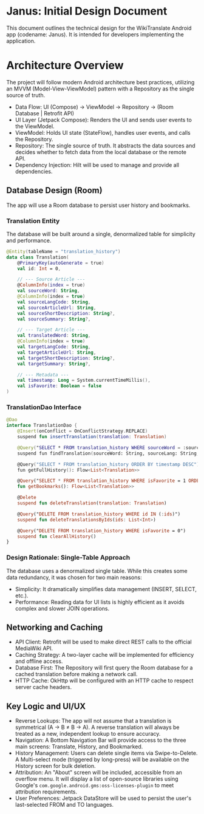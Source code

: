 # Janus: Initial Design Document
This document outlines the technical design for the WikiTranslate Android app (codename: Janus). It is intended for developers implementing the application.

# Architecture Overview
The project will follow modern Android architecture best practices, utilizing an MVVM (Model-View-ViewModel) pattern with a Repository as the single source of truth.
* Data Flow: UI (Compose) -> ViewModel -> Repository -> (Room Database | Retrofit API)
* UI Layer (Jetpack Compose): Renders the UI and sends user events to the ViewModel.
* ViewModel: Holds UI state (StateFlow), handles user events, and calls the Repository.
* Repository: The single source of truth. It abstracts the data sources and decides whether to fetch data from the local database or the remote API.
* Dependency Injection: Hilt will be used to manage and provide all dependencies.

## Database Design (Room)
The app will use a Room database to persist user history and bookmarks.

### Translation Entity
The database will be built around a single, denormalized table for simplicity and performance.

```kotlin
@Entity(tableName = "translation_history")
data class Translation(
    @PrimaryKey(autoGenerate = true)
    val id: Int = 0,

    // --- Source Article ---
    @ColumnInfo(index = true)
    val sourceWord: String,
    @ColumnInfo(index = true)
    val sourceLangCode: String,
    val sourceArticleUrl: String,
    val sourceShortDescription: String?,
    val sourceSummary: String?,

    // --- Target Article ---
    val translatedWord: String,
    @ColumnInfo(index = true)
    val targetLangCode: String,
    val targetArticleUrl: String,
    val targetShortDescription: String?,
    val targetSummary: String?,

    // --- Metadata ---
    val timestamp: Long = System.currentTimeMillis(),
    val isFavorite: Boolean = false
)
```

### TranslationDao Interface

```kotlin
@Dao
interface TranslationDao {
    @Insert(onConflict = OnConflictStrategy.REPLACE)
    suspend fun insertTranslation(translation: Translation)

    @Query("SELECT * FROM translation_history WHERE sourceWord = :sourceWord AND sourceLangCode = :sourceLang AND targetLangCode = :targetLang LIMIT 1")
    suspend fun findTranslation(sourceWord: String, sourceLang: String, targetLang: String): Translation?

    @Query("SELECT * FROM translation_history ORDER BY timestamp DESC")
    fun getFullHistory(): Flow<List<Translation>>

    @Query("SELECT * FROM translation_history WHERE isFavorite = 1 ORDER BY timestamp DESC")
    fun getBookmarks(): Flow<List<Translation>>

    @Delete
    suspend fun deleteTranslation(translation: Translation)

    @Query("DELETE FROM translation_history WHERE id IN (:ids)")
    suspend fun deleteTranslationsByIds(ids: List<Int>)

    @Query("DELETE FROM translation_history WHERE isFavorite = 0")
    suspend fun clearAllHistory()
}
```

### Design Rationale: Single-Table Approach
The database uses a denormalized single table. While this creates some data redundancy, it was chosen for two main reasons:
* Simplicity: It dramatically simplifies data management (INSERT, SELECT, etc.).
* Performance: Reading data for UI lists is highly efficient as it avoids complex and slower JOIN operations.

## Networking and Caching
* API Client: Retrofit will be used to make direct REST calls to the official MediaWiki API.
* Caching Strategy: A two-layer cache will be implemented for efficiency and offline access.
* Database First: The Repository will first query the Room database for a cached translation before making a network call.
* HTTP Cache: OkHttp will be configured with an HTTP cache to respect server cache headers.

## Key Logic and UI/UX
* Reverse Lookups: The app will not assume that a translation is symmetrical (A -> B ≠ B -> A). A reverse translation will always be treated as a new, independent lookup to ensure accuracy.
* Navigation: A Bottom Navigation Bar will provide access to the three main screens: Translate, History, and Bookmarked.
* History Management: Users can delete single items via Swipe-to-Delete. A Multi-select mode (triggered by long-press) will be available on the History screen for bulk deletion.
* Attribution: An "About" screen will be included, accessible from an overflow menu. It will display a list of open-source libraries using Google's `com.google.android.gms:oss-licenses-plugin` to meet attribution requirements.
* User Preferences: Jetpack DataStore will be used to persist the user's last-selected FROM and TO languages.
